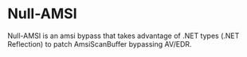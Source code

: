 # Null-AMSI
Null-AMSI is an amsi bypass that takes advantage of .NET types (.NET Reflection) to patch AmsiScanBuffer bypassing AV/EDR.
